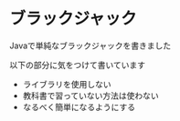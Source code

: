 # ブラックジャック

Javaで単純なブラックジャックを書きました

以下の部分に気をつけて書いています

* ライブラリを使用しない
* 教科書で習っていない方法は使わない
* なるべく簡単になるようにする
